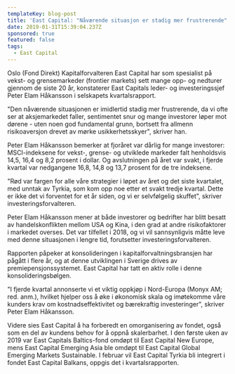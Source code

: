 ```yaml
---
templateKey: blog-post
title: 'East Capital: "Nåværende situasjon er stadig mer frustrerende" -CIO'
date: 2019-01-31T15:39:04.237Z
sponsored: true
featured: false
tags:
  - East Capital
---
```

Oslo (Fond Direkt) Kapitalforvalteren East Capital har som spesialist på vekst- og grensemarkeder (frontier markets) sett mange opp- og nedturer gjennom de siste 20 år, konstaterer East Capitals leder- og investeringssjef Peter Elam Håkansson i selskapets kvartalsrapport.

"Den nåværende situasjonen er imidlertid stadig mer frustrerende, da vi ofte ser at aksjemarkedet faller, sentimentet snur og mange investorer løper mot dørene - uten noen god fundamental grunn, bortsett fra allmenn risikoaversjon drevet av mørke usikkerhetsskyer", skriver han.

Peter Elam Håkansson bemerker at fjoråret var dårlig for mange investorer: MSCI-indeksene for vekst-, grense- og utviklede markeder falt henholdsvis 14,5, 16,4 og 8,2 prosent i dollar. Og avslutningen på året var svakt, i fjerde kvartal var nedgangene 16,8, 14,8 og 13,7 prosent for de tre indeksene.

"Rød var fargen for alle våre strategier i løpet av året og det siste kvartalet, med unntak av Tyrkia, som kom opp noe etter et svakt tredje kvartal. Dette er ikke det vi forventet for et år siden, og vi er selvfølgelig skuffet", skriver investeringsforvalteren.

Peter Elam Håkansson mener at både investorer og bedrifter har blitt besatt av handelskonflikten mellom USA og Kina, i den grad at andre risikofaktorer i markedet overses. Det var tilfellet i 2018, og vi vil sannsynligvis måtte leve med denne situasjonen i lengre tid, forutsetter investeringsforvalteren.

Rapporten påpeker at konsolideringen i kapitalforvaltningsbransjen har pågått i flere år, og at denne utviklingen i Sverige drives av premiepensjonssystemet. East Capital har tatt en aktiv rolle i denne konsolideringsbølgen.

"I fjerde kvartal annonserte vi et viktig oppkjøp i Nord-Europa (Monyx AM; red. anm.), hvilket hjelper oss å øke i økonomisk skala og imøtekomme våre kunders krav om kostnadseffektivitet og bærekraftig investeringer", skriver Peter Elam Håkansson.

Videre sies East Capital å ha forberedt en omorganisering av fondet, også som en del av kundens behov for å oppnå skalerbarhet. I den første uken av 2019 var East Capitals Baltics-fond omdøpt til East Capital New Europe, mens East Capital Emerging Asia ble omdøpt til East Capital Global Emerging Markets Sustainable. I februar vil East Capital Tyrkia bli integrert i fondet East Capital Balkans, oppgis det i kvartalsrapporten.

